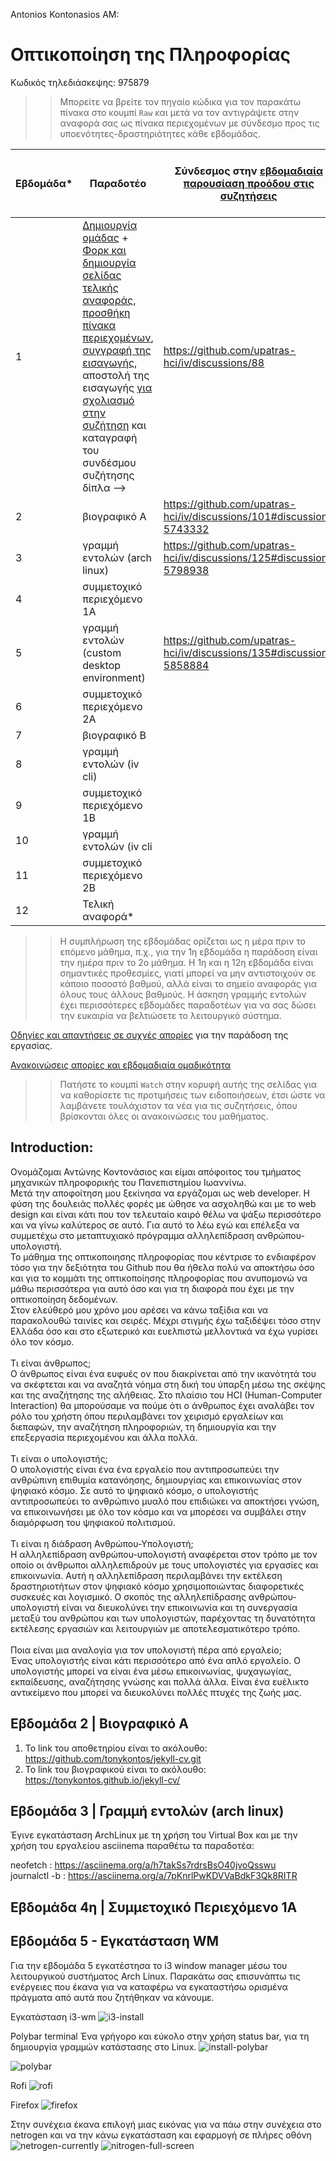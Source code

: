 Antonios Kontonasios 
AM: 

# Οπτικοποίηση της Πληροφορίας

Κωδικός τηλεδιάσκεψης: 975879

>> Μπορείτε να βρείτε τον πηγαίο κώδικα για τον παρακάτω πίνακα στο κουμπί `Raw` και μετά να τον αντιγράψετε στην αναφορά σας ως πίνακα περιεχομένων με σύνδεσμο προς τις υποενότητες-δραστηριότητες κάθε εβδομάδας.

| Εβδομάδα* | Παραδοτέο | Σύνδεσμος στην [εβδομαδιαία παρουσίαση προόδου στις συζητήσεις](https://github.com/upatras-hci/iv/discussions/categories/show-and-tell) | Αυτοαξιολόγηση σύμφωνα με τα κριτήρια της αντίστοιχης άσκησης |
| --- | --- | --- | --- |
| 1 | [Δημιουργία ομάδας](https://epidrome.github.io/teaching/team/) + [Φορκ και δημιουργία σελίδας τελικής αναφοράς](https://epidrome.github.io/teaching/guide/), [προσθήκη πίνακα περιεχομένων](https://raw.githubusercontent.com/upatras-hci/iv/master/README.md), [συγγραφή της εισαγωγής](https://epidrome.github.io/teaching/intro/), αποστολή της εισαγωγής [για σχολιασμό στην συζήτηση](https://github.com/upatras-hci/iv/discussions/categories/show-and-tell) και καταγραφή του συνδέσμου συζήτησης δίπλα --> | https://github.com/upatras-hci/iv/discussions/88 | |
| 2 | βιογραφικό Α | https://github.com/upatras-hci/iv/discussions/101#discussion-5743332 | |
| 3 | γραμμή εντολών (arch linux) | https://github.com/upatras-hci/iv/discussions/125#discussion-5798938 | |
| 4 | συμμετοχικό περιεχόμενο 1A | | |
| 5 | γραμμή εντολών (custom desktop environment) | https://github.com/upatras-hci/iv/discussions/135#discussion-5858884 | |
| 6 | συμμετοχικό περιεχόμενο 2Α | | |
| 7 | βιογραφικό Β | | |
| 8 | γραμμή εντολών (iv cli) | | |
| 9 | συμμετοχικό περιεχόμενο 1Β | | |
| 10 | γραμμή εντολών (iv cli | | |
| 11 | συμμετοχικό περιεχόμενο 2Β | | |
| 12 | Τελική αναφορά* | | |

>> Η συμπλήρωση της εβδομάδας ορίζεται ως η μέρα πριν το επόμενο μάθημα, π.χ., για την 1η εβδομάδα η παράδοση είναι την ημέρα πριν το 2ο μάθημα. Η 1η και η 12η εβδομάδα είναι σημαντικές προθεσμίες, γιατί μπορεί να μην αντιστοιχούν σε κάποιο ποσοστό βαθμού, αλλά είναι το σημείο αναφοράς για όλους τους άλλους βαθμούς. Η άσκηση γραμμής εντολών έχει περισσότερες εβδομάδες παραδοτέων για να σας δώσει την ευκαιρία να βελτιώσετε το λειτουργικό σύστημα.

[Οδηγίες και απαντήσεις σε συχνές απορίες](https://epidrome.github.io/teaching/) για την παράδοση της εργασίας.

[Ανακοινώσεις απορίες και εβδομαδιαία ομαδικότητα](https://github.com/upatras-hci/iv/discussions)

>> Πατήστε το κουμπί `Watch` στην κορυφή αυτής της σελίδας για να καθορίσετε τις προτιμήσεις των ειδοποιήσεων, έτσι ώστε να λαμβάνετε τουλάχιστον τα νέα για τις συζητήσεις, όπου βρίσκονται όλες οι ανακοινώσεις του μαθήματος.

## Introduction:

Ονομάζομαι Αντώνης Κοντονάσιος και είμαι απόφοιτος του τμήματος μηχανικών πληροφορικής του Πανεπιστημίου Ιωαννίνω.<br>
Μετά την αποφοίτηση μου ξεκίνησα να εργάζομαι ως web developer. Η φύση της δουλειάς πολλές φορές με ώθησε να ασχοληθώ και με το web design και είναι κάτι που τον τελευταίο καιρό θέλω να ψάξω περισσότερο και να γίνω καλύτερος σε αυτό. Για αυτό το λέω εγώ και επέλεξα να συμμετέχω στο μεταπτυχιακό πρόγραμμα αλληλεπίδραση ανθρώπου-υπολογιστή.<br>
Το μάθημα της οπτικοποιησης πληροφορίας που κέντρισε το ενδιαφέρον τόσο για την δεξιότητα του Github που θα ήθελα πολύ να αποκτήσω όσο και για το κομμάτι της οπτικοποίησης πληροφορίας που ανυπομονώ να μάθω περισσότερα για αυτό όσο και για τη διαφορά που έχει με την οπτικοποίηση δεδομένων.<br>
Στον ελεύθερό μου χρόνο μου αρέσει να κάνω ταξίδια και να παρακολουθώ ταινίες και σειρές. Μέχρι στιγμής έχω ταξιδέψει τόσο στην Ελλάδα όσο και στο εξωτερικό και ευελπιστώ μελλοντικά να έχω γυρίσει όλο τον κόσμο.<br>
<br>
Τι είναι άνθρωπος;<br>
Ο άνθρωπος είναι ένα ευφυές ον που διακρίνεται από την ικανότητά του να σκέφτεται και να αναζητά νόημα στη δική του ύπαρξη μέσω της σκέψης και της αναζήτησης της αλήθειας. Στο πλαίσιο του HCI (Human-Computer Interaction) θα μπορούσαμε να πούμε ότι ο άνθρωπος έχει αναλάβει τον ρόλο του χρήστη όπου περιλαμβάνει τον χειρισμό εργαλείων και διεπαφών, την αναζήτηση πληροφοριών, τη δημιουργία και την επεξεργασία περιεχομένου και άλλα πολλά.<br>
<br>
Τι είναι ο υπολογιστής;<br>
Ο υπολογιστής είναι ένα ένα εργαλείο που αντιπροσωπεύει την ανθρώπινη επιθυμία κατανόησης, δημιουργίας και επικοινωνίας στον ψηφιακό κόσμο. Σε αυτό το ψηφιακό κόσμο, ο υπολογιστής αντιπροσωπεύει το ανθρώπινο μυαλό που επιδιώκει να αποκτήσει γνώση, να επικοινωνήσει με όλο τον κόσμο και να μπορέσει να συμβάλει στην διαμόρφωση του ψηφιακού πολιτισμού.<br>
<br>
Τι είναι η διάδραση Ανθρώπου-Υπολογιστή;<br>
Η αλληλεπίδραση ανθρώπου-υπολογιστή αναφέρεται στον τρόπο με τον οποίο οι άνθρωποι αλληλεπιδρούν με τους υπολογιστές για εργασίες και επικοινωνία. Αυτή η αλληλεπίδραση περιλαμβάνει την εκτέλεση δραστηριοτήτων στον ψηφιακό κόσμο χρησιμοποιώντας διαφορετικές συσκευές και λογισμικό. Ο σκοπός της αλληλεπίδρασης ανθρώπου-υπολογιστή είναι να διευκολύνει την επικοινωνία και τη συνεργασία μεταξύ του ανθρώπου και των υπολογιστών, παρέχοντας τη δυνατότητα εκτέλεσης εργασιών και λειτουργιών με αποτελεσματικότερο τρόπο.<br>
<br>
Ποια είναι μια αναλογία για τον υπολογιστή πέρα από εργαλείο;<br>
Ένας υπολογιστής είναι κάτι περισσότερο από ένα απλό εργαλείο. Ο υπολογιστής μπορεί να είναι ένα μέσω επικοινωνίας, ψυχαγωγίας, εκπαίδευσης, αναζήτησης γνώσης και πολλά άλλα. Είναι ένα ευέλικτο αντικείμενο που μπορεί να διευκολύνει πολλές πτυχές της ζωής μας.<br>

## Εβδομάδα 2 | Βιογραφικό Α

1) Το link του αποθετηρίου είναι το ακόλουθο: https://github.com/tonykontos/jekyll-cv.git
2) Το link του βιογραφικού είναι το ακόλουθο: https://tonykontos.github.io/jekyll-cv/

## Εβδομάδα 3 | Γραμμή εντολών (arch linux)

Έγινε εγκατάσταση ArchLinux με τη χρήση του Virtual Box και με την χρήση του εργαλείου asciinema παραθέτω τα παραδοτέα:

neofetch : https://asciinema.org/a/h7takSs7rdrsBsO40jvoQsswu<br>
journalctl -b : https://asciinema.org/a/7pKnrlPwKDVVaBdkF3Qk8RITR

## Εβδομάδα 4η | Συμμετοχικό Περιεχόμενο 1Α


## Εβδομάδα 5 - Εγκατάσταση WM

Για την εβδομάδα 5 εγκατέστησα το i3 window manager μέσω του λειτουργικού συστήματος Arch Linux.
Παρακάτω σας επισυνάπτω τις ενέργειες που έκανα για να καταφέρω να εγκαταστήσω ορισμένα πράγματα από αυτά που ζητήθηκαν να κάνουμε.

Εγκατάσταση i3-wm
![i3-install](https://github.com/upatras-hci/iv/assets/147270230/067292fb-7c86-40c2-9a27-e097047ea1a1)

Polybar terminal
Ένα γρήγορο και εύκολο στην χρήση status bar, για τη δημιουργία γραμμών κατάστασης στο Linux.
![install-polybar](https://github.com/upatras-hci/iv/assets/147270230/661a45d0-1526-4f68-85da-79a3b304a7c5)

![polybar](https://github.com/upatras-hci/iv/assets/147270230/27fb6eba-afc5-4825-aaf1-52785f79c379)

Rofi 
![rofi](https://github.com/upatras-hci/iv/assets/147270230/a4cddf3b-bf6c-4edd-93bf-d139471ae17b)

Firefox
![firefox](https://github.com/upatras-hci/iv/assets/147270230/9525a65b-be12-4994-a180-87fca8fcf634)

Στην συνέχεια έκανα επιλογή μιας εικόνας για να πάω στην συνέχεια στο netrogen και να την κάνω εγκατάσταση και εφαρμογή σε πλήρες οθόνη
![netrogen-currently](https://github.com/upatras-hci/iv/assets/147270230/b0f92239-8d1a-4c5f-af79-f978d6d92757)
![nitrogen-full-screen](https://github.com/upatras-hci/iv/assets/147270230/668b9575-985a-4f62-abb4-3d2cad9ee51b)
 


